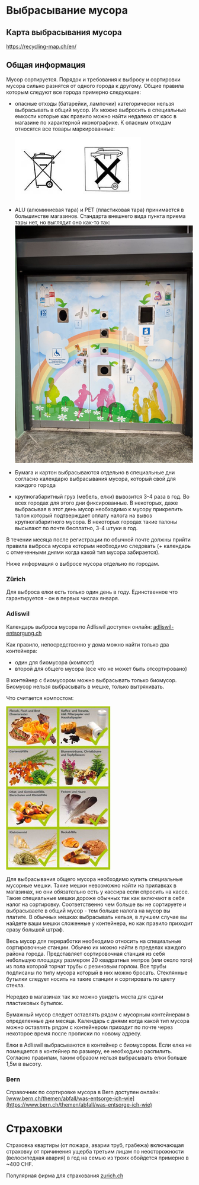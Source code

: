 # Выбрасывание мусора

## Карта выбрасывания мусора
https://recycling-map.ch/en/

## Общая информация
Мусор сортируется. Порядок и требования к выбросу и сортировки мусора сильно разнятся от одного города к другому. Общие правила которым следуют все города примерно следующие:
* опасные отходы (батарейки, лампочки) категорически нельзя выбрасывать в общий мусор. Их можно выбросить в специальные емкости которые как правило можно найти недалеко от касс в магазине по характерной иконографике. К опасным отходам относятся все товары маркированные:

    ![опасные отходы](../img/dangerous_junk.jpg)
* ALU (алюминиевая тара) и PET (пластиковая тара) принимается в большинстве магазинов. Стандарта внешнего вида пункта приема тары нет, но выглядит оно как-то так:
    ![пункт приема](../img/alu_pet_disposal.jpg)
* Бумага и картон выбрасываются отдельно в специальные дни согласно календарю выбрасывания мусора, который свой для каждого города
* крупногабаритный груз (мебель, елки) вывозится 3-4 раза в год. Во всех городах для этого дни фиксированные. В некоторых, даже выбрасывая в этот день мусор необходимо к мусору прикрепить талон который подтверждает оплату налога на вывоз крупногабаритного мусора. В некоторых городах такие талоны высылают по почте бесплатно, 3-4 штуки в год.

В течении месяца после регистрации по обычной почте должны прийти правила выброса мусора которым необходимо следовать (+ календарь с отмеченными днями когда какой тип мусора забирается).

Ниже информация о выбросе мусора отдельно по городам.

### Zürich
Для выброса елки есть только один день в году. Единственное что гарантируется - он в первых числах января. 

### Adliswil
Календарь выброса мусора по Adliswil доступен онлайн: [adliswil-entsorgung.ch](https://adliswil-entsorgung.ch)

Как правило, непосредственно у дома можно найти только два контейнера:
* один для биомусора (компост)
* второй для общего мусора (все что не может быть отсортировано)

В контейнер с биомусором можно выбрасывать только биомусор. Биомусор нельзя выбрасывать в мешке, только вытряхивать.

Что считается компостом:

![Image of compost allowed](../img/compost_allowed.jpg)

Для выбрасывания общего мусора необходимо купить специальные мусорные мешки. Такие мешки невозможно найти на прилавках в магазинах, но они обязательно есть у кассира если спросить на кассе. Такие специальные мешки дороже обычных так как включают в себя налог на сортировку. Соответственно чем больше вы не сортируете и выбрасываете в общий мусор - тем больше налога на мусор вы платите. В обычных мешках выбрасывать нельзя, в лучшем случае вы найдете ваши мешки сложенные у контейнера, но как правило приходит сразу большой штраф.

Весь мусор для переработки необходимо относить на специальные сортировочные станции. Обычно их можно найти в пределах каждого района города. Представляет сортировочная станция из себя небольшую площадку размером 20 квадратных метров (или около того) из пола которой торчат трубы с резиновым горлом. Все трубы подписаны по типу мусора который в них можно бросать. Стеклянные бутылки следует носить на такие станции и сортировать по цвету стекла.

Нередко в магазинах так же можно увидеть места для сдачи пластиковых бутылок.

Бумажный мусор следует оставлять рядом с мусорным контейнерам в определенные дни месяца. Календарь с днями когда какой тип мусора можно оставлять рядом с контейнером приходит по почте через некоторое время после прописки по новому адресу.

Елки в Adliswil выбрасываются в контейнер с биомусором. Если елка не помещается в контейнер по размеру, ее необходимо распилить. Согласно правилам, таким образом нельзя выбрасывать елки больше 1,5м в высоту. 

### Bern
Справочник по сортировке мусора в Bern доступен онлайн: [www.bern.ch/themen/abfall/was-entsorge-ich-wie](https://www.bern.ch/themen/abfall/was-entsorge-ich-wie)


# Страховки
Страховка квартиры (от пожара, аварии труб, грабежа) включающая страховку от причинения ущерба третьим лицам по неосторожности (велосипедная авария) в год на семью из троих обойдется примерно в ~400 CHF.

Популярная фирма для страхования [zurich.ch](https://www.zurich.ch/de/privat)